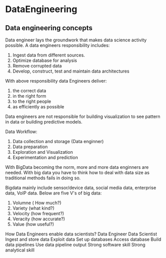 # DataEngineering
## Data engineering concepts

Data engineer lays the groundwork that makes data science activity possible.
A data engineers responsibility includes:
  1. Ingest data from different sources.
  2. Optimize database for analysis
  3. Remove corrupted data
  4. Develop, construct, test and maintain data architectures

With above responsibility data Engineers deliver:
  1. the correct data
  2. in the right form
  3. to the right people
  4. as efficiently as possible
  
Data engineers are not responsible for building visualization to see pattern in data or building predictive models.  
  
Data Workflow:
  1. Data collection and storage (Data enginner)
  2. Data preparation
  3. Exploration and Visualization
  4. Experimentation and prediction
  
With BigData becoming the norm, more and more data enginners are needed.
With big data you have to think how to deal with data size as traditional methods fails in doing so.

Bigdata mainly include sensor/device data, social media data, enterprise data, VoIP data.
Below are five V's of big data:
  1. Volumne ( How much?)
  2. Variety (what kind?)
  3. Velocity (how frequent?)
  4. Veracity (how accurate?)
  5. Value (how useful?)
  
  How Data Engineers enable data scientists?
          Data Engineer             Data Scientist
    Ingest and store data             Exploit data
    Set up databases                  Access database
    Build data pipelines             Use data pipeline output
    Strong software skill             Strong analytical skill
